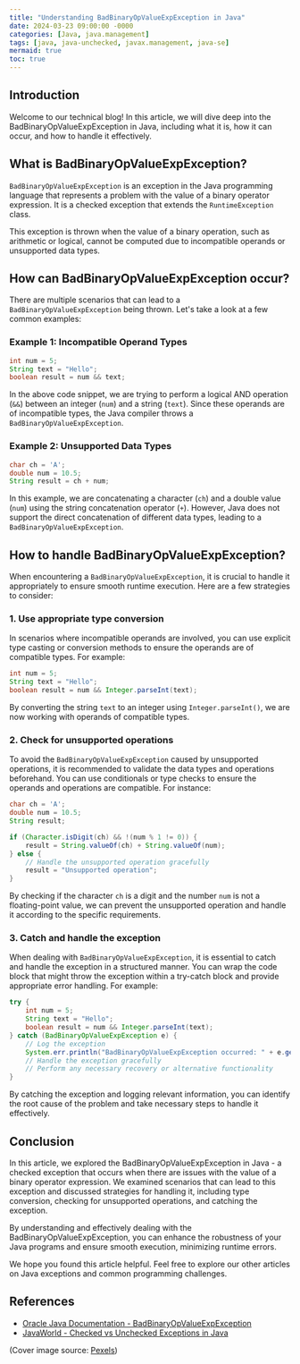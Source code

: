 ```yaml
---
title: "Understanding BadBinaryOpValueExpException in Java"
date: 2024-03-23 09:00:00 -0000
categories: [Java, java.management]
tags: [java, java-unchecked, javax.management, java-se]
mermaid: true
toc: true
---
```



## Introduction

Welcome to our technical blog! In this article, we will dive deep into the BadBinaryOpValueExpException in Java, including what it is, how it can occur, and how to handle it effectively.

## What is BadBinaryOpValueExpException?

`BadBinaryOpValueExpException` is an exception in the Java programming language that represents a problem with the value of a binary operator expression. It is a checked exception that extends the `RuntimeException` class.

This exception is thrown when the value of a binary operation, such as arithmetic or logical, cannot be computed due to incompatible operands or unsupported data types.

## How can BadBinaryOpValueExpException occur?

There are multiple scenarios that can lead to a `BadBinaryOpValueExpException` being thrown. Let's take a look at a few common examples:

### Example 1: Incompatible Operand Types

```java
int num = 5;
String text = "Hello";
boolean result = num && text;
```

In the above code snippet, we are trying to perform a logical AND operation (`&&`) between an integer (`num`) and a string (`text`). Since these operands are of incompatible types, the Java compiler throws a `BadBinaryOpValueExpException`.

### Example 2: Unsupported Data Types

```java
char ch = 'A';
double num = 10.5;
String result = ch + num;
```

In this example, we are concatenating a character (`ch`) and a double value (`num`) using the string concatenation operator (`+`). However, Java does not support the direct concatenation of different data types, leading to a `BadBinaryOpValueExpException`.

## How to handle BadBinaryOpValueExpException?

When encountering a `BadBinaryOpValueExpException`, it is crucial to handle it appropriately to ensure smooth runtime execution. Here are a few strategies to consider:

### 1. Use appropriate type conversion

In scenarios where incompatible operands are involved, you can use explicit type casting or conversion methods to ensure the operands are of compatible types. For example:

```java
int num = 5;
String text = "Hello";
boolean result = num && Integer.parseInt(text);
```

By converting the string `text` to an integer using `Integer.parseInt()`, we are now working with operands of compatible types.

### 2. Check for unsupported operations

To avoid the `BadBinaryOpValueExpException` caused by unsupported operations, it is recommended to validate the data types and operations beforehand. You can use conditionals or type checks to ensure the operands and operations are compatible. For instance:

```java
char ch = 'A';
double num = 10.5;
String result;

if (Character.isDigit(ch) && !(num % 1 != 0)) {
    result = String.valueOf(ch) + String.valueOf(num);
} else {
    // Handle the unsupported operation gracefully
    result = "Unsupported operation";
}
```

By checking if the character `ch` is a digit and the number `num` is not a floating-point value, we can prevent the unsupported operation and handle it according to the specific requirements.

### 3. Catch and handle the exception

When dealing with `BadBinaryOpValueExpException`, it is essential to catch and handle the exception in a structured manner. You can wrap the code block that might throw the exception within a try-catch block and provide appropriate error handling. For example:

```java
try {
    int num = 5;
    String text = "Hello";
    boolean result = num && Integer.parseInt(text);
} catch (BadBinaryOpValueExpException e) {
    // Log the exception
    System.err.println("BadBinaryOpValueExpException occurred: " + e.getMessage());
    // Handle the exception gracefully
    // Perform any necessary recovery or alternative functionality
}
```

By catching the exception and logging relevant information, you can identify the root cause of the problem and take necessary steps to handle it effectively.

## Conclusion

In this article, we explored the BadBinaryOpValueExpException in Java - a checked exception that occurs when there are issues with the value of a binary operator expression. We examined scenarios that can lead to this exception and discussed strategies for handling it, including type conversion, checking for unsupported operations, and catching the exception.

By understanding and effectively dealing with the BadBinaryOpValueExpException, you can enhance the robustness of your Java programs and ensure smooth execution, minimizing runtime errors.

We hope you found this article helpful. Feel free to explore our other articles on Java exceptions and common programming challenges.

## References

- [Oracle Java Documentation - BadBinaryOpValueExpException](https://docs.oracle.com/en/java/javase/17/docs/api/java.management/javax/management/BadBinaryOpValueExpException.html)
- [JavaWorld - Checked vs Unchecked Exceptions in Java](https://www.javaworld.com/article/3211130/checked-vs-unchecked-exceptions-in-java.html)

(Cover image source: [Pexels](https://www.pexels.com/))